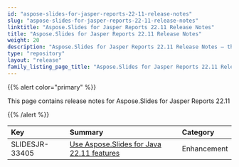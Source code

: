 ```yaml
---
id: "aspose-slides-for-jasper-reports-22-11-release-notes"
slug: "aspose-slides-for-jasper-reports-22-11-release-notes"
linktitle: "Aspose.Slides for Jasper Reports 22.11 Release Notes"
title: "Aspose.Slides for Jasper Reports 22.11 Release Notes"
weight: 20
description: "Aspose.Slides for Jasper Reports 22.11 Release Notes – the latest updates and fixes."
type: "repository"
layout: "release"
family_listing_page_title: "Aspose.Slides for Jasper Reports 22.11 Release Notes"
---
```


{{% alert color="primary" %}} 

This page contains release notes for Aspose.Slides for Jasper Reports 22.11

{{% /alert %}} 

|**Key**|**Summary**|**Category**|
| :- | :- | :- |
|SLIDESJR-33405|[Use Aspose.Slides for Java 22.11 features](/slides/java/release-notes/2022/aspose-slides-for-java-22-11-release-notes/)|Enhancement|